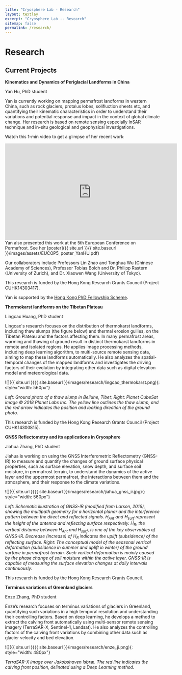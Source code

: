 ```yaml
---
title: "Cryosphere Lab - Research"
layout: textlay
excerpt: "Cryosphere Lab -- Research"
sitemap: false
permalink: /research/
---
```


# Research

## Current Projects
**Kinematics and Dynamics of Periglacial Landforms in China**

Yan Hu, PhD student

Yan is currently working on mapping permafrost landforms in western China, such as rock glaciers, protalus lobes, solifluction sheets etc, and quantifying their kinematic characteristics in order to understand their variations and potential response and impact in the context of global climate change. Her research is based on remote sensing especially InSAR technique and in-situ geological and geophysical investigations. 

Watch this 1-min video to get a glimpse of her recent work:
<iframe width="560" height="315" src="https://www.youtube-nocookie.com/embed/xL42_UPkvI0?rel=0&amp;start=5" frameborder="0" allow="autoplay; encrypted-media" allowfullscreen></iframe>
Yan also presented this work at the 5th European Conference on Permafrost. See her [poster]({{ site.url }}{{ site.baseurl }}/images/assets/EUCOP5_poster_YanHU.pdf)
   
Our collaborators include Professors Lin Zhao and Tonghua Wu (Chinese Academy of Sciences), Professor Tobias Bolch and Dr. Philipp Rastern (University of Zurich), and Dr. Xiaowen Wang (University of Tokyo).

This research is funded by the Hong Kong Research Grants Council (Project CUHK14303417).

Yan is supported by the [Hong Kong PhD Fellowship Scheme](http://www.rgc.edu.hk/hkphd).


**Thermokarst landforms on the Tibetan Plateau**

Lingcao Huang, PhD student

Lingcao's research focuses on the distribution of thermokarst landforms, including thaw slumps (the figure below) and thermal erosion gullies, on the Tibetan Plateau and the factors affecting them. In many permafrost areas, warming and thawing of ground result in distinct thermokarst landforms in remote and isolated regions. He applies image processing methods, including deep learning algorithm, to multi-source remote sensing data, aiming to map these landforms automatically. He also analyzes the spatial-temporal changes of the mapped landforms and investigates the driving factors of their evolution by integrating other data such as digital elevation model and meteorological data.

![]({{ site.url }}{{ site.baseurl }}/images/research/lingcao_thermokarst.png){: style="width: 560px"}

*Left: Ground photo of a thaw slump in Beiluhe, Tibet; Right: Planet CubeSat image © 2018 Planet Labs Inc. The yellow line outlines the thaw slump, and the red arrow indicates the position and looking direction of the ground photo.*

This research is funded by the Hong Kong Research Grants Council (Project CUHK14300815).

**GNSS Reflectometry and its applications in Cryosphere**

Jiahua Zhang, PhD student

Jiahua is working on using the GNSS Interferometric Reflectometry (GNSS-IR) to measure and quantify the changes of ground surface physical properties, such as surface elevation, snow depth, and surface soil moisture, in permafrost terrain, to understand the dynamics of the active layer and the uppermost permafrost, the interactions between them and the atmosphere, and their response to the climate variations.

![]({{ site.url }}{{ site.baseurl }}/images/research/jiahua_gnss_ir.jpg){: style="width: 560px"}

*Left: Schematic illustration of GNSS-IR (modified from Larson, 2016), showing the multipath geometry for a horizontal planar and the interference pattern between the direct and reflected signals. H<sub>Ant</sub> and H<sub>surf</sub> represent the height of the antenna and reflecting surface respectively. H<sub>R</sub>,  the vertical distance between H<sub>Ant</sub> and H<sub>surf</sub>, is one of the key observables of GNSS-IR. Decrease (increase) of H<sub>R</sub> indicates the uplift (subsidence) of the reflecting surface.
Right: The conceptual model of the seasonal vertical deformation (subsidence in summer and uplift in winter) of the ground surface in permafrost terrain. Such vertical deformation is mainly caused by the phase change of soil moisture within the active layer. GNSS-IR is capable of measuring the surface elevation changes at daily intervals continuously.*

This research is funded by the Hong Kong Research Grants Council.



**Terminus variations of Greenland glaciers**

Enze Zhang, PhD student

Enze’s research focuses on terminus variations of glaciers in Greenland, quantifying such variations in a high temporal resolution and understanding their controlling factors. Based on deep learning, he develops a method to extract the calving front automatically using multi-sensor remote sensing imagery (TerraSAR-X, Sentinel-1, Landsat). He also analyzes the controlling factors of the calving front variations by combining other data such as glacier velocity and bed elevation.

![]({{ site.url }}{{ site.baseurl }}/images/research/enze_ji.png){: style="width: 480px"}

*TerraSAR-X image over Jakobshaven Isbræ. The red line indicates the calving front position, delinated using a Deep Learning method.* 

